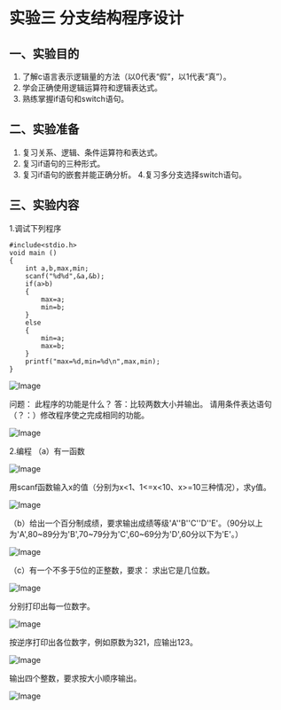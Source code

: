 # 实验三 分支结构程序设计


## 一、实验目的
1. 了解c语言表示逻辑量的方法（以0代表“假”，以1代表“真”）。
2. 学会正确使用逻辑运算符和逻辑表达式。
3. 熟练掌握if语句和switch语句。

## 二、实验准备
1. 复习关系、逻辑、条件运算符和表达式。
2. 复习if语句的三种形式。
3. 复习if语句的嵌套并能正确分析。
4.复习多分支选择switch语句。

## 三、实验内容
1.调试下列程序

```
#include<stdio.h>
void main ()
{
	int a,b,max,min;
	scanf("%d%d",&a,&b);
	if(a>b)
	{
		max=a;
		min=b;
	}
	else
	{
		min=a;
		max=b;
	}
	printf("max=%d,min=%d\n",max,min);
}
```

![Image](image/实验三图1.png)

问题：
此程序的功能是什么？
答：比较两数大小并输出。
请用条件表达语句（？：）修改程序使之完成相同的功能。

![Image](image/实验三图2.png)

2.编程
（a）有一函数

![Image](image/题干1.png)

用scanf函数输入x的值（分别为x<1、1<=x<10、x>=10三种情况），求y值。

![Image](image/实验三图3.png)

（b）给出一个百分制成绩，要求输出成绩等级'A''B''C''D''E'。（90分以上为'A',80~89分为'B',70~79分为'C',60~69分为'D',60分以下为'E'。）

![Image](image/实验三图4.png)

（c）有一个不多于5位的正整数，要求：
求出它是几位数。

![Image](image/实验三图5.png)

分别打印出每一位数字。

![Image](image/实验三图6.png)

按逆序打印出各位数字，例如原数为321，应输出123。

![Image](image/实验三图7.png)

输出四个整数，要求按大小顺序输出。

![Image](image/实验三图8.png)

